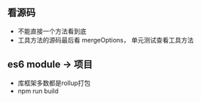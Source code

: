 ## 看源码
- 不能直接一个方法看到底
- 工具方法的源码最后看 mergeOptions， 单元测试查看工具方法

## es6 module -> 项目

- 库框架多数都是rollup打包
- npm run build